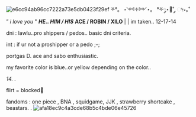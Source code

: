 ![e6cc94ab96cc7222a73e5db0423f29ef](https://github.com/user-attachments/assets/f7d2505e-c1cd-473c-b418-0c96db97e1f3)
⛧°。 ⋆༺♱༻⋆。 °⛧༘⋆🏮˚ ༘ ೀ⋆｡˚
       ” *i love you* "
       ***HE.. HIM / HIS***
       **ACE / ROBIN / XILO**
             | | im taken.. 12-17-14

  dni : lawlu..pro shippers / pedos.. basic dni criteria.
 
  int : if ur not a proshipper or a pedo ;-;


portgas D. ace and sabo enthusiastic.

my favorite color is blue..or yellow depending on the color..


*14. .*

flirt = blocked🥀





fandoms : one piece , BNA , squidgame, JJK , strawberry shortcake , beastars. .
![afa18ec9c4a3cde68b5c4bde06e45726](https://github.com/user-attachments/assets/2372f464-55ae-4a67-9195-5b426cb7d56e)
